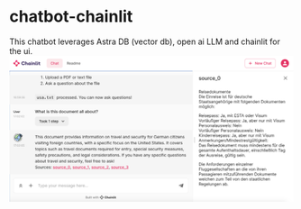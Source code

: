 # chatbot-chainlit
This chatbot leverages Astra DB (vector db), open ai LLM and chainlit for the ui.
![alt text](./ui.png)
